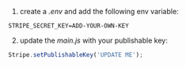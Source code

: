 
1. create a *.env* and add the following env variable:

  ```
  STRIPE_SECRET_KEY=ADD-YOUR-OWN-KEY
  ```

2. update the *main.js* with your publishable key:

  ```javascript
  Stripe.setPublishableKey('UPDATE ME');
  ```
